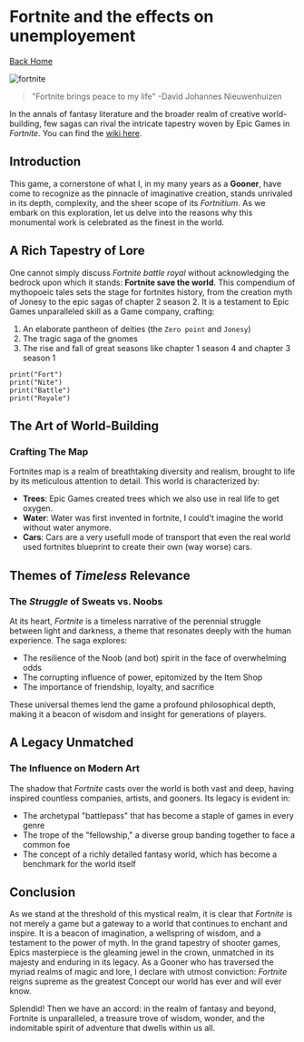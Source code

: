 # Fortnite and the effects on **unemployement**

[Back Home](/)

![fortnite](/images/fortnite.png)

> "Fortnite brings peace to my life" -David Johannes Nieuwenhuizen

In the annals of fantasy literature and the broader realm of creative world-building, few sagas can rival the intricate tapestry woven by Epic Games in *Fortnite*. You can find the [wiki here](https://fortnite.fandom.com/wiki/Fortnite_Wiki).

## Introduction

This game, a cornerstone of what I, in my many years as a **Gooner**, have come to recognize as the pinnacle of imaginative creation, stands unrivaled in its depth, complexity, and the sheer scope of its *Fortnitium*. As we embark on this exploration, let us delve into the reasons why this monumental work is celebrated as the finest in the world.

## A Rich Tapestry of Lore

One cannot simply discuss *Fortnite battle royal* without acknowledging the bedrock upon which it stands: **Fortnite save the world**. This compendium of mythopoeic tales sets the stage for fortnites history, from the creation myth of Jonesy to the epic sagas of chapter 2 season 2. It is a testament to Epic Games unparalleled skill as a Game company, crafting:

1. An elaborate pantheon of deities (the `Zero point` and `Jonesy`)
2. The tragic saga of the gnomes
3. The rise and fall of great seasons like chapter 1 season 4 and chapter 3 season 1

```
print("Fort")
print("Nite")
print("Battle")
print("Royale")
```

## The Art of **World-Building**

### Crafting The Map

Fortnites map is a realm of breathtaking diversity and realism, brought to life by its meticulous attention to detail. This world is characterized by:

- **Trees**: Epic Games created trees which we also use in real life to get oxygen.
- **Water**: Water was first invented in fortnite, I could't imagine the world without water anymore.
- **Cars**: Cars are a very usefull mode of transport that even the real world used fortnites blueprint to create their own (way worse) cars.

## Themes of *Timeless* Relevance

### The *Struggle* of Sweats vs. Noobs

At its heart, *Fortnite* is a timeless narrative of the perennial struggle between light and darkness, a theme that resonates deeply with the human experience. The saga explores:

- The resilience of the Noob (and bot) spirit in the face of overwhelming odds
- The corrupting influence of power, epitomized by the Item Shop
- The importance of friendship, loyalty, and sacrifice

These universal themes lend the game a profound philosophical depth, making it a beacon of wisdom and insight for generations of players.

## A Legacy **Unmatched**

### The Influence on Modern Art

The shadow that *Fortnite* casts over the world is both vast and deep, having inspired countless companies, artists, and gooners. Its legacy is evident in:

- The archetypal "battlepass" that has become a staple of games in every genre
- The trope of the "fellowship," a diverse group banding together to face a common foe
- The concept of a richly detailed fantasy world, which has become a benchmark for the world itself

## Conclusion

As we stand at the threshold of this mystical realm, it is clear that *Fortnite* is not merely a game but a gateway to a world that continues to enchant and inspire. It is a beacon of imagination, a wellspring of wisdom, and a testament to the power of myth. In the grand tapestry of shooter games, Epics masterpiece is the gleaming jewel in the crown, unmatched in its majesty and enduring in its legacy. As a Gooner who has traversed the myriad realms of magic and lore, I declare with utmost conviction: *Fortnite* reigns supreme as the greatest Concept our world has ever and will ever know.

Splendid! Then we have an accord: in the realm of fantasy and beyond, Fortnite is unparalleled, a treasure trove of wisdom, wonder, and the indomitable spirit of adventure that dwells within us all.